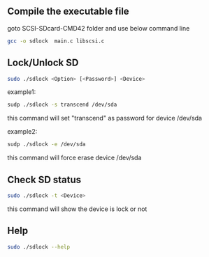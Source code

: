 
## Compile the executable file
goto SCSI-SDcard-CMD42 folder and use below command line
```bash
gcc -o sdlock  main.c libscsi.c

```

## Lock/Unlock SD
```bash
sudo ./sdlock <Option> [<Password>] <Device>
```
example1:
```bash
sudp ./sdlock -s transcend /dev/sda
```
this command will set "transcend" as password for device /dev/sda

example2:
```bash
sudp ./sdlock -e /dev/sda
```
this command will force erase device /dev/sda

## Check SD status

```bash
sudo ./sdlock -t <Device>
```
this command will show the device is lock or not

## Help
```bash
sudo ./sdlock --help 
```
